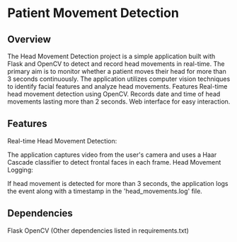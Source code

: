 # Patient Movement Detection
## Overview
The Head Movement Detection project is a simple application built with Flask and OpenCV to detect and record head movements in real-time. The primary aim is to monitor whether a patient moves their head for more than 3 seconds continuously. The application utilizes computer vision techniques to identify facial features and analyze head movements.
Features
Real-time head movement detection using OpenCV.
Records date and time of head movements lasting more than 2 seconds.
Web interface for easy interaction.

## Features
Real-time Head Movement Detection:

The application captures video from the user's camera and uses a Haar Cascade classifier to detect frontal faces in each frame.
Head Movement Logging:

If head movement is detected for more than 3 seconds, the application logs the event along with a timestamp in the 'head_movements.log' file.

## Dependencies
Flask
OpenCV
(Other dependencies listed in requirements.txt)
